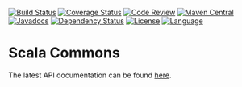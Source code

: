 [![Build Status](https://travis-ci.org/fulcrumgenomics/commons.svg?branch=master)](https://travis-ci.org/fulcrumgenomics/commons)
[![Coverage Status](https://codecov.io/github/fulcrumgenomics/commons/coverage.svg?branch=master)](https://codecov.io/github/fulcrumgenomics/commons?branch=master)
[![Code Review](https://api.codacy.com/project/badge/grade/52e1d786d9784c7192fae2f8e853fa34)](https://www.codacy.com/app/contact_32/commons)
[![Maven Central](https://maven-badges.herokuapp.com/maven-central/com.fulcrumgenomics/commons_2.11/badge.svg)](https://maven-badges.herokuapp.com/maven-central/com.fulcrumgenomics/commons_2.11)
[![Javadocs](http://javadoc.io/badge/com.fulcrumgenomics/commons_2.12.svg)](http://javadoc.io/doc/com.fulcrumgenomics/commons_2.12)
[![Dependency Status](https://www.versioneye.com/user/projects/56b2d2d593b95a003c714340/badge.svg)](https://www.versioneye.com/user/projects/56b2d2d593b95a003c714340#dialog_dependency_badge)
[![License](http://img.shields.io/badge/license-MIT-blue.svg)](https://github.com/fulcrumgenomics/commons/blob/master/LICENSE)
[![Language](http://img.shields.io/badge/language-scala-brightgreen.svg)](http://www.scala-lang.org/)

Scala Commons
====

The latest API documentation can be found [here](http://javadoc.io/doc/com.fulcrumgenomics/commons_2.12).
